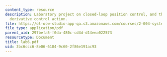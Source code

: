 ```yaml
---
content_type: resource
description: Laboratory project on closed-loop position control, and the effect of
  derivative control action.
file: https://ol-ocw-studio-app-qa.s3.amazonaws.com/courses/2-004-systems-modeling-and-control-ii-fall-2007/3bc6ccc68e0661849c602f86e191ac93_lab6.pdf
file_type: application/pdf
parent_uid: 297befa5-f0da-480c-cd4d-d14eea022573
resourcetype: Document
title: lab6.pdf
uid: 3bc6ccc6-8e06-6184-9c60-2f86e191ac93
---
```

